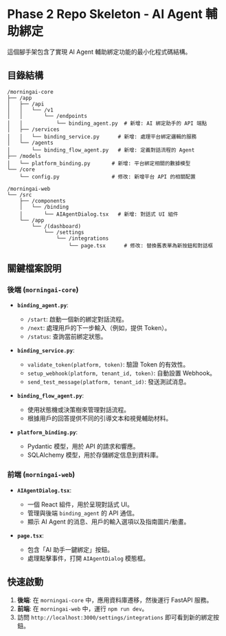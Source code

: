 # Phase 2 Repo Skeleton - AI Agent 輔助綁定

這個腳手架包含了實現 AI Agent 輔助綁定功能的最小化程式碼結構。

## 目錄結構

```
/morningai-core
├── /app
│   ├── /api
│   │   └── /v1
│   │       └── /endpoints
│   │           └── binding_agent.py  # 新增: AI 綁定助手的 API 端點
│   ├── /services
│   │   └── binding_service.py      # 新增: 處理平台綁定邏輯的服務
│   └── /agents
│       └── binding_flow_agent.py   # 新增: 定義對話流程的 Agent
├── /models
│   └── platform_binding.py       # 新增: 平台綁定相關的數據模型
└── /core
    └── config.py                 # 修改: 新增平台 API 的相關配置

/morningai-web
└── /src
    ├── /components
    │   └── /binding
    │       └── AIAgentDialog.tsx   # 新增: 對話式 UI 組件
    └── /app
        └── /(dashboard)
            └── /settings
                └── /integrations
                    └── page.tsx      # 修改: 替換舊表單為新按鈕和對話框
```

## 關鍵檔案說明

### 後端 (`morningai-core`)

- **`binding_agent.py`**: 
  - `/start`: 啟動一個新的綁定對話流程。
  - `/next`: 處理用戶的下一步輸入（例如，提供 Token）。
  - `/status`: 查詢當前綁定狀態。

- **`binding_service.py`**: 
  - `validate_token(platform, token)`: 驗證 Token 的有效性。
  - `setup_webhook(platform, tenant_id, token)`: 自動設置 Webhook。
  - `send_test_message(platform, tenant_id)`: 發送測試消息。

- **`binding_flow_agent.py`**: 
  - 使用狀態機或決策樹來管理對話流程。
  - 根據用戶的回答提供不同的引導文本和視覺輔助材料。

- **`platform_binding.py`**: 
  - Pydantic 模型，用於 API 的請求和響應。
  - SQLAlchemy 模型，用於存儲綁定信息到資料庫。

### 前端 (`morningai-web`)

- **`AIAgentDialog.tsx`**: 
  - 一個 React 組件，用於呈現對話式 UI。
  - 管理與後端 `binding_agent` 的 API 通信。
  - 顯示 AI Agent 的消息、用戶的輸入選項以及指南圖片/動畫。

- **`page.tsx`**: 
  - 包含「AI 助手一鍵綁定」按鈕。
  - 處理點擊事件，打開 `AIAgentDialog` 模態框。

## 快速啟動

1.  **後端**: 在 `morningai-core` 中，應用資料庫遷移，然後運行 FastAPI 服務。
2.  **前端**: 在 `morningai-web` 中，運行 `npm run dev`。
3.  訪問 `http://localhost:3000/settings/integrations` 即可看到新的綁定按鈕。


